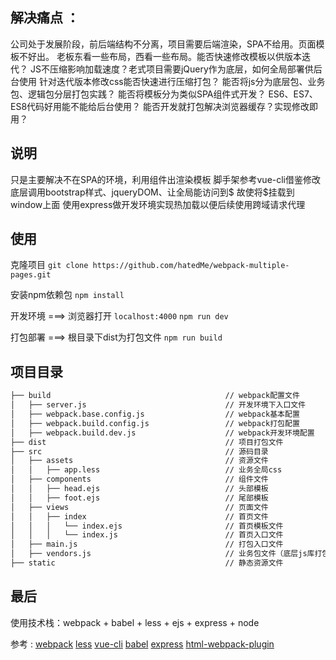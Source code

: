 ## 解决痛点 ：
公司处于发展阶段，前后端结构不分离，项目需要后端渲染，SPA不给用。页面模板不好出。
老板东看一些布局，西看一些布局。能否快速修改模板以供版本迭代？
JS不压缩影响加载速度？老式项目需要jQuery作为底层，如何全局部署供后台使用
针对迭代版本修改css能否快速进行压缩打包？
能否将js分为底层包、业务包、逻辑包分层打包实践？
能否将模板分为类似SPA组件式开发？
ES6、ES7、ES8代码好用能不能给后台使用？
能否开发就打包解决浏览器缓存？实现修改即用？

## 说明
只是主要解决不在SPA的环境，利用组件出渲染模板
脚手架参考vue-cli借鉴修改
底层调用bootstrap样式、jqueryDOM、让全局能访问到$ 故使将$挂载到window上面
使用express做开发环境实现热加载以便后续使用跨域请求代理

## 使用 

克隆项目
```git clone https://github.com/hatedMe/webpack-multiple-pages.git```

安装npm依赖包
```npm install```

开发环境 ===> 浏览器打开 ```localhost:4000```
```npm run dev```

打包部署 ===> 根目录下dist为打包文件
```npm run build```

## 项目目录
```md
├── build                                       // webpack配置文件
│   ├── server.js                               // 开发环境下入口文件
│   ├── webpack.base.config.js                  // webpack基本配置
│   ├── webpack.build.config.js                 // webpack打包配置
│   ├── webpack.build.dev.js                    // webpack开发环境配置
├── dist                                        // 项目打包文件
├── src                                         // 源码目录
│   ├── assets                                  // 资源文件
│   │   ├── app.less                            // 业务全局css
│   ├── components                              // 组件文件
│   │   ├── head.ejs                            // 头部模板
│   │   ├── foot.ejs                            // 尾部模板
│   ├── views                                   // 页面文件
│   │   ├── index                               // 首页文件
│   │   │   └── index.ejs                       // 首页模板文件
│   │   │   └── index.js                        // 首页入口文件
│   ├── main.js                                 // 打包入口文件
│   ├── vendors.js                              // 业务包文件（底层js库打包）
├── static                                      // 静态资源文件

```

## 最后
使用技术栈：webpack + babel + less + ejs + express + node 

参考 :
[webpack](http://webpack.github.io/docs/)
[less](http://lesscss.org/)
[vue-cli](https://github.com/vuejs/vue-cli)
[babel](http://babeljs.io/)
[express](https://github.com/expressjs/express)
[html-webpack-plugin](https://github.com/jantimon/html-webpack-plugin)

